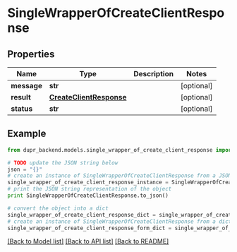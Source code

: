 # SingleWrapperOfCreateClientResponse


## Properties
Name | Type | Description | Notes
------------ | ------------- | ------------- | -------------
**message** | **str** |  | [optional] 
**result** | [**CreateClientResponse**](CreateClientResponse.md) |  | [optional] 
**status** | **str** |  | [optional] 

## Example

```python
from dupr_backend.models.single_wrapper_of_create_client_response import SingleWrapperOfCreateClientResponse

# TODO update the JSON string below
json = "{}"
# create an instance of SingleWrapperOfCreateClientResponse from a JSON string
single_wrapper_of_create_client_response_instance = SingleWrapperOfCreateClientResponse.from_json(json)
# print the JSON string representation of the object
print SingleWrapperOfCreateClientResponse.to_json()

# convert the object into a dict
single_wrapper_of_create_client_response_dict = single_wrapper_of_create_client_response_instance.to_dict()
# create an instance of SingleWrapperOfCreateClientResponse from a dict
single_wrapper_of_create_client_response_form_dict = single_wrapper_of_create_client_response.from_dict(single_wrapper_of_create_client_response_dict)
```
[[Back to Model list]](../README.md#documentation-for-models) [[Back to API list]](../README.md#documentation-for-api-endpoints) [[Back to README]](../README.md)


